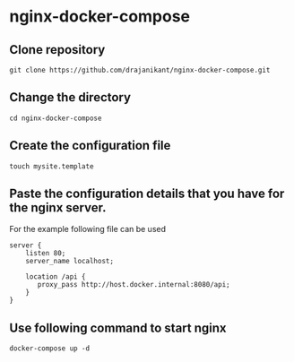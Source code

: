 # nginx-docker-compose

## Clone repository

```
git clone https://github.com/drajanikant/nginx-docker-compose.git
```

## Change the directory

```
cd nginx-docker-compose
```

## Create the configuration file 

```
touch mysite.template
```

## Paste the configuration details that you have for the nginx server.
For the example following file can be used
```
server {
    listen 80;
    server_name localhost;

    location /api {
       proxy_pass http://host.docker.internal:8080/api;
    }
}
```

## Use following command to start nginx

```
docker-compose up -d
```
